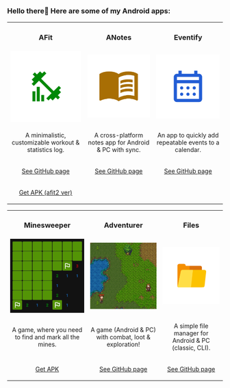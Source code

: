 ### Hello there👋 Here are some of my Android apps:
<!--
**lestec-al/lestec-al** is a ✨ _special_ ✨ repository because its `README.md` (this file) appears on your GitHub profile.
Here are some ideas to get you started:
- 🔭 I’m currently working on ...
- 🌱 I’m currently learning ...
- 👯 I’m looking to collaborate on ...
- 🤔 I’m looking for help with ...
- 💬 Ask me about ...
- 📫 How to reach me: ...
- 😄 Pronouns: ...
- ⚡ Fun fact: ...
<table>
      <img height="130px" align="left" alt="webDev's Github Languages"
        src="https://github-readme-stats-sigma-five.vercel.app/api/top-langs/?username=lestec-al&layout=compact&theme=vision-friendly-dark" />
    </td>
  </tr>
</table>
-->
<table style="width: 100%;">
      <tr>
            <td width="16.6%"><h3 align="center">AFit</h3></td>
            <td width="16.6%"><h3 align="center">ANotes</h3></td>
            <td width="16.6%"><h3 align="center">Eventify</h3></td>
      </tr>
      <tr>
            <td width="16.6%"><img src="https://github.com/lestec-al/lestec-al/raw/main/pictures/afit.png"/></td>
            <td width="16.6%"><img src="https://github.com/lestec-al/lestec-al/raw/main/pictures/anotes.png"/></td>
            <td width="16.6%"><img src="https://github.com/lestec-al/lestec-al/raw/main/pictures/eventify.png"/></td>
      </tr>
      <tr>
            <td width="16.6%"><p align="center">A minimalistic, customizable workout & statistics log.</p></td>
            <td width="16.6%"><p align="center">A cross-platform notes app for Android & PC with sync.</p></td>
            <td width="16.6%"><p align="center">An app to quickly add repeatable events to a calendar.</p></td>
      </tr>
      <tr>
            <td width="16.6%"><p align="center"><a href="https://github.com/lestec-al/afit">See GitHub page</a></p></td>
            <td width="16.6%"><p align="center"><a href="https://github.com/lestec-al/a-notes">See GitHub page</a></p></td>
            <td width="16.6%"><p align="center"><a href="https://github.com/lestec-al/eventify">See GitHub page</a></p></td>
      </tr>
      <tr>
            <td width="16.6%"><p align="center"><a href="https://drive.google.com/drive/folders/1ayZQKcDwIqp7Y204yxUy0t49WzwOjgGB?usp=drive_link">Get APK (afit2 ver)</a></p></td>
      </tr>
</table>

<table style="width: 100%;">
      <tr>
            <td width="16.6%"><h3 align="center">Minesweeper</h3></td>
            <td width="16.6%"><h3 align="center">Adventurer</h3></td>
            <td width="16.6%"><h3 align="center">Files</h3></td>
      </tr>
      <tr>
            <td width="16.6%"><img src="https://github.com/lestec-al/lestec-al/raw/main/pictures/minesweeper.png"/></td>
            <td width="16.6%"><img src="https://github.com/lestec-al/lestec-al/raw/main/pictures/fantasy_game.png"/></td>
            <td width="16.6%"><img src="https://github.com/lestec-al/lestec-al/raw/main/pictures/files.png"/></td>
      </tr>
      <tr>
            <td width="16.6%"><p align="center">A game, where you need to find and mark all the mines.</p></td>
            <td width="16.6%"><p align="center">A game (Android & PC) with combat, loot & exploration!</p></td>
            <td width="16.6%"><p align="center">A simple file manager for Android & PC (classic, CLI).</p></td>
      </tr>
      <tr>
            <td width="16.6%"><p align="center"><a href="https://drive.google.com/drive/folders/1ayZQKcDwIqp7Y204yxUy0t49WzwOjgGB?usp=drive_link">Get APK</a></p></td>
            <td width="16.6%"><p align="center"><a href="https://github.com/lestec-al/isometric-fantasy-game">See GitHub page</a></p></td>
            <td width="16.6%"><p align="center"><a href="https://github.com/lestec-al/files">See GitHub page</a></p></td>
      </tr>
</table>
